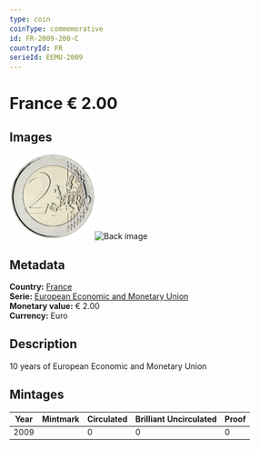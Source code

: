 ```yaml
---
type: coin
coinType: commemorative
id: FR-2009-200-C
countryId: FR
serieId: EEMU-2009
---
```


# France € 2.00

## Images

<img src="../../Images/common-2007-200.png" height="150" alt="Front image"><img src="Images/FR-2009-200-000.png" height="150" alt="Back image">

## Metadata

**Country:** [France](../../Countries/France/index.md)\
**Serie:** [European Economic and Monetary Union](index.md)\
**Monetary value:** € 2.00\
**Currency:** Euro

## Description
10 years of European Economic and Monetary Union

## Mintages

| Year | Mintmark | Circulated | Brilliant Uncirculated | Proof |
| ---- | -------- | ---------- | ---------------------- | ----- |
| 2009 |  | 0| 0 | 0 |
